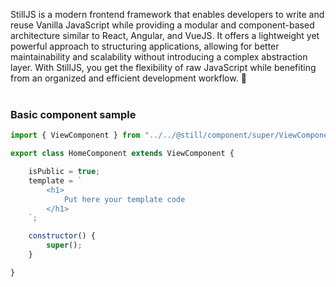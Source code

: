 StillJS is a modern frontend framework that enables developers to write and reuse Vanilla JavaScript while providing a modular and component-based architecture similar to React, Angular, and VueJS. It offers a lightweight yet powerful approach to structuring applications, allowing for better maintainability and scalability without introducing a complex abstraction layer. With StillJS, you get the flexibility of raw JavaScript while benefiting from an organized and efficient development workflow. 🚀
<br><br>

### Basic component sample


```js title="HomeComponent.js" linenums="1"
import { ViewComponent } from "../../@still/component/super/ViewComponent.js";

export class HomeComponent extends ViewComponent {

    isPublic = true;
    template = `
        <h1>
            Put here your template code
        </h1>
    `;

    constructor() {
        super();
    }

}
```




